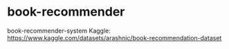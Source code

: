 # book-recommender
book-recommender-system
Kaggle: https://www.kaggle.com/datasets/arashnic/book-recommendation-dataset

